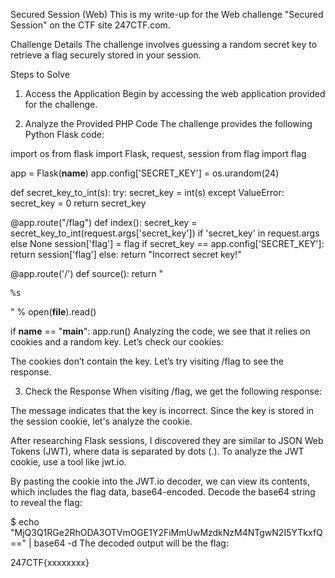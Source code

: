 Secured Session (Web)
This is my write-up for the Web challenge "Secured Session" on the CTF site 247CTF.com.

Challenge Details
The challenge involves guessing a random secret key to retrieve a flag securely stored in your session.

Steps to Solve
1. Access the Application
Begin by accessing the web application provided for the challenge.

2. Analyze the Provided PHP Code
The challenge provides the following Python Flask code:


import os
from flask import Flask, request, session
from flag import flag

app = Flask(__name__)
app.config['SECRET_KEY'] = os.urandom(24)

def secret_key_to_int(s):
    try:
        secret_key = int(s)
    except ValueError:
        secret_key = 0
    return secret_key

@app.route("/flag")
def index():
    secret_key = secret_key_to_int(request.args['secret_key']) if 'secret_key' in request.args else None
    session['flag'] = flag
    if secret_key == app.config['SECRET_KEY']:
        return session['flag']
    else:
        return "Incorrect secret key!"

@app.route('/')
def source():
    return "<pre>%s</pre>" % open(__file__).read()

if __name__ == "__main__":
    app.run()
Analyzing the code, we see that it relies on cookies and a random key. Let’s check our cookies:



The cookies don’t contain the key. Let’s try visiting /flag to see the response.

3. Check the Response
When visiting /flag, we get the following response:



The message indicates that the key is incorrect. Since the key is stored in the session cookie, let's analyze the cookie.

After researching Flask sessions, I discovered they are similar to JSON Web Tokens (JWT), where data is separated by dots (.). To analyze the JWT cookie, use a tool like jwt.io.



By pasting the cookie into the JWT.io decoder, we can view its contents, which includes the flag data, base64-encoded. Decode the base64 string to reveal the flag:


$ echo "MjQ3Q1RGe2RhODA3OTVmOGE1Y2FiMmUwMzdkNzM4NTgwN2I5YTkxfQ==" | base64 -d
The decoded output will be the flag:


247CTF{xxxxxxxx}
